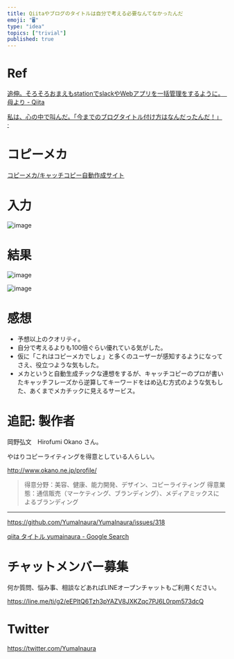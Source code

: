 ```yaml
---
title: Qiitaやブログのタイトルは自分で考える必要なんてなかったんだ
emoji: "🖥"
type: "idea"
topics: ["trivial"]
published: true
---
```


# Ref

[追伸。そろそろおまえもstationでslackやWebアプリを一括管理をするように。　母より - Qiita](https://qiita.com/shojimotio/items/77678d55a2d1557f5e68#comment-8135b6116135fe6480f1)


[私は、心の中で叫んだ。「今までのブログタイトル付け方はなんだったんだ！」 ·](https://blog-c.cloudlance-motio.work/post/blog-title/)

# コピーメカ

[コピーメカ/キャッチコピー自動作成サイト](http://www.copymecha.com/index.php)

# 入力

![image](https://user-images.githubusercontent.com/13635059/50935364-29862400-14af-11e9-8c90-e86b93dc2c83.png)


# 結果

![image](https://user-images.githubusercontent.com/13635059/50935373-2d19ab00-14af-11e9-99e7-4089d8bf8844.png)

![image](https://user-images.githubusercontent.com/13635059/50935378-30149b80-14af-11e9-973b-db897091b5d1.png)

# 感想

- 予想以上のクオリティ。
- 自分で考えるよりも100倍ぐらい優れている気がした。
- 仮に「これはコピーメカでしょ」と多くのユーザーが感知するようになってさえ、役立つような気もした。
- メカというと自動生成チックな連想をするが、キャッチコピーのプロが書いたキャッチフレーズから逆算してキーワードをはめ込む方式のような気もした、あくまでメカチックに見えるサービス。



# 追記: 製作者

岡野弘文　Hirofumi Okano さん。

やはりコピーライティングを得意としている人らしい。

http://www.okano.ne.jp/profile/

>得意分野：美容、健康、能力開発、デザイン、コピーライティング
>得意業態：通信販売（マーケティング、ブランディング）、メディアミックスによるブランディング


---


https://github.com/YumaInaura/YumaInaura/issues/318

[qiita タイトル yumainaura - Google Search](https://www.google.com/search?q=qiita+%E3%82%BF%E3%82%A4%E3%83%88%E3%83%AB+yumainaura&oq=qiita+%E3%82%BF%E3%82%A4%E3%83%88%E3%83%AB+yumainaura&aqs=chrome..69i57j69i60l2j69i64.4245j0j7&sourceid=chrome&ie=UTF-8)








<!-- Update From Qiita API -->

# チャットメンバー募集


何か質問、悩み事、相談などあればLINEオープンチャットもご利用ください。

https://line.me/ti/g2/eEPltQ6Tzh3pYAZV8JXKZqc7PJ6L0rpm573dcQ





# Twitter


https://twitter.com/YumaInaura


<!-- Update From Qiita API -->


